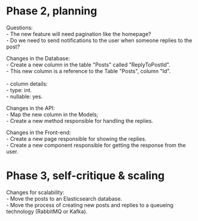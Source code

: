 # Phase 2, planning

Questions:<br/>
	- The new feature will need pagination like the homepage?<br/>
	- Do we need to send notifications to the user when someone replies to the post?<br/>

Changes in the Database:<br/>
	- Create a new column in the table "Posts" called "ReplyToPostId".<br/>
		- This new column is a reference to the Table "Posts", column "Id".<br/>		
		- column details:<br/> 
			- type: int.<br/>
			- nullable: yes.<br/>		
		
Changes in the API:<br/>
	- Map the new column in the Models;<br/>
	- Create a new method responsible for handling the replies.<br/>
	
Changes in the Front-end:<br/>
	- Create a new page responsible for showing the replies.<br/>
	- Create a new component responsible for getting the response from the user.<br/>
	

# Phase 3, self-critique & scaling

Changes for scalability:<br/>
	- Move the posts to an Elasticsearch database.<br/>
	- Move the process of creating new posts and replies to a queueing technology (RabbitMQ or Kafka).<br/>	
